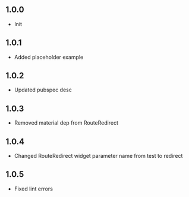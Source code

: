 ## 1.0.0

* Init

## 1.0.1

* Added placeholder example

## 1.0.2

* Updated pubspec desc

## 1.0.3

* Removed material dep from RouteRedirect

## 1.0.4

* Changed RouteRedirect widget parameter name from test to redirect

## 1.0.5

* Fixed lint errors
